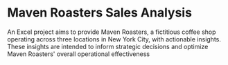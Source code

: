 # Maven Roasters Sales Analysis


An Excel project aims to provide Maven Roasters, a fictitious coffee shop operating across three locations in New York City, with actionable insights. These insights are intended to inform strategic decisions and optimize Maven Roasters' overall operational effectiveness
